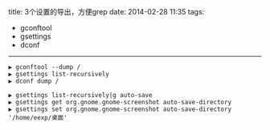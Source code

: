title: 3个设置的导出，方便grep
date: 2014-02-28 11:35
tags:
- gconftool
- gsettings
- dconf 
---
```
▶ gconftool --dump /
▶ gsettings list-recursively
▶ dconf dump /

▶ gsettings list-recursively|g auto-save
▶ gsettings get org.gnome.gnome-screenshot auto-save-directory
▶ gsettings set org.gnome.gnome-screenshot auto-save-directory '/home/eexp/桌面' 

```

